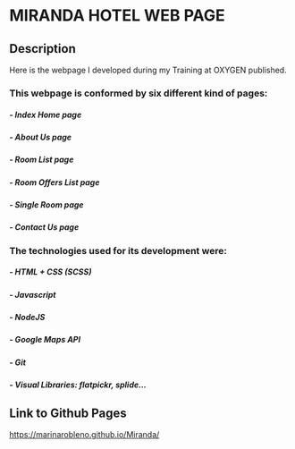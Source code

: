 # MIRANDA HOTEL WEB PAGE

## Description

Here is the webpage I developed during my Training at OXYGEN published. 

### This webpage is conformed by six different kind of pages:
##### - Index Home page
##### - About Us page
##### - Room List page
##### - Room Offers List page
##### - Single Room page
##### - Contact Us page

### The technologies used for its development were:
##### - HTML + CSS (SCSS)
##### - Javascript
##### - NodeJS
##### - Google Maps API
##### - Git
##### - Visual Libraries: flatpickr, splide...

## Link to Github Pages

https://marinarobleno.github.io/Miranda/
